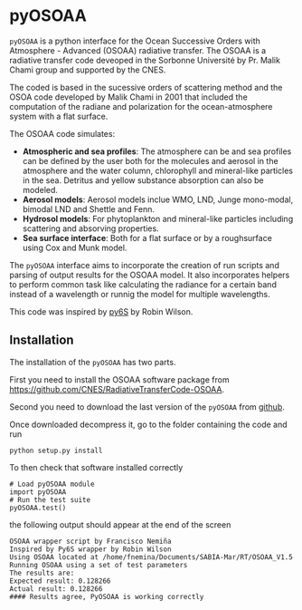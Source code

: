 # pyOSOAA

`pyOSOAA` is a python interface for the Ocean Successive Orders with Atmosphere - Advanced (OSOAA) radiative transfer. The OSOAA is a radiative transfer code deveoped in the Sorbonne Université by Pr. Malik Chami group and supported by the CNES. 

The coded is based in the sucessive orders of scattering method and the OSOA code developed by Malik Chami in 2001 that included the computation of the radiane and polarization for the ocean-atmosphere system with a flat surface.

The OSOAA code simulates:

- **Atmospheric and sea profiles**: The atmosphere can be and sea profiles can be defined by the user both for the molecules and aerosol in the atmosphere and the water column, chlorophyll and mineral-like particles in the sea. Detritus and yellow substance absorption can also be modeled.
- **Aerosol models**: Aerosol models inclue WMO, LND, Junge mono-modal, bimodal LND and Shettle and Fenn.
- **Hydrosol models**: For phytoplankton and mineral-like particles including scattering and absorving properties.
- **Sea surface interface**: Both for a flat surface or by a roughsurface using Cox and Munk model.

The `pyOSOAA` interface aims to incorporate the creation of run scripts and parsing of output results for the OSOAA model. It also incorporates helpers to perform common task like calculating the radiance for a certain band instead of a wavelength or runnig the model for multiple wavelengths. 

This code was inspired by [py6S](https://github.com/robintw/Py6S) by Robin Wilson.


## Installation

The installation of the `pyOSOAA` has two parts.

First you need to install the OSOAA software package from https://github.com/CNES/RadiativeTransferCode-OSOAA.

Second you need to download the last version of the `pyOSOAA` from [github](https://github.com/fnemina/pyOSOAA/releases/latest).

Once downloaded decompress it, go to the folder containing the code and run

```
python setup.py install
```

To then check that software installed correctly

```
# Load pyOSOAA module
import pyOSOAA
# Run the test suite
pyOSOAA.test()
```
the following output should appear at the end of the screen
```
OSOAA wrapper script by Francisco Nemiña
Inspired by Py6S wrapper by Robin Wilson
Using OSOAA located at /home/fnemina/Documents/SABIA-Mar/RT/OSOAA_V1.5
Running OSOAA using a set of test parameters
The results are:
Expected result: 0.128266
Actual result: 0.128266
#### Results agree, PyOSOAA is working correctly
```
